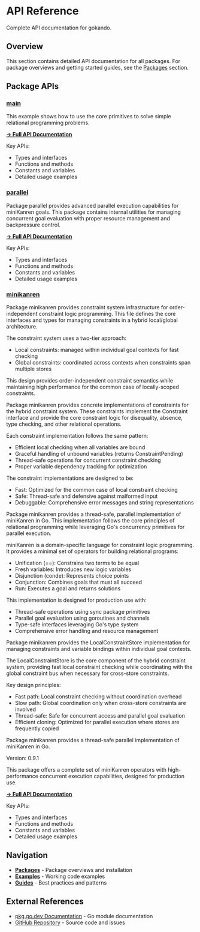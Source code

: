 # API Reference

Complete API documentation for gokando.

## Overview

This section contains detailed API documentation for all packages. For package overviews and getting started guides, see the [Packages](../packages/README.md) section.

## Package APIs

### [main](main.md)

This example shows how to use the core primitives to solve
simple relational programming problems.


**[→ Full API Documentation](main.md)**

Key APIs:

- Types and interfaces
- Functions and methods
- Constants and variables
- Detailed usage examples

### [parallel](parallel.md)

Package parallel provides advanced parallel execution capabilities
for miniKanren goals. This package contains internal utilities
for managing concurrent goal evaluation with proper resource
management and backpressure control.


**[→ Full API Documentation](parallel.md)**

Key APIs:

- Types and interfaces
- Functions and methods
- Constants and variables
- Detailed usage examples

### [minikanren](minikanren.md)

Package minikanren provides constraint system infrastructure for order-independent
constraint logic programming. This file defines the core interfaces and types
for managing constraints in a hybrid local/global architecture.

The constraint system uses a two-tier approach:
  - Local constraints: managed within individual goal contexts for fast checking
  - Global constraints: coordinated across contexts when constraints span multiple stores

This design provides order-independent constraint semantics while maintaining
high performance for the common case of locally-scoped constraints.

Package minikanren provides concrete implementations of constraints
for the hybrid constraint system. These constraints implement the
Constraint interface and provide the core constraint logic for
disequality, absence, type checking, and other relational operations.

Each constraint implementation follows the same pattern:
  - Efficient local checking when all variables are bound
  - Graceful handling of unbound variables (returns ConstraintPending)
  - Thread-safe operations for concurrent constraint checking
  - Proper variable dependency tracking for optimization

The constraint implementations are designed to be:
  - Fast: Optimized for the common case of local constraint checking
  - Safe: Thread-safe and defensive against malformed input
  - Debuggable: Comprehensive error messages and string representations

Package minikanren provides a thread-safe, parallel implementation of miniKanren
in Go. This implementation follows the core principles of relational programming
while leveraging Go's concurrency primitives for parallel execution.

miniKanren is a domain-specific language for constraint logic programming.
It provides a minimal set of operators for building relational programs:
  - Unification (==): Constrains two terms to be equal
  - Fresh variables: Introduces new logic variables
  - Disjunction (conde): Represents choice points
  - Conjunction: Combines goals that must all succeed
  - Run: Executes a goal and returns solutions

This implementation is designed for production use with:
  - Thread-safe operations using sync package primitives
  - Parallel goal evaluation using goroutines and channels
  - Type-safe interfaces leveraging Go's type system
  - Comprehensive error handling and resource management

Package minikanren provides the LocalConstraintStore implementation for
managing constraints and variable bindings within individual goal contexts.

The LocalConstraintStore is the core component of the hybrid constraint system,
providing fast local constraint checking while coordinating with the global
constraint bus when necessary for cross-store constraints.

Key design principles:
  - Fast path: Local constraint checking without coordination overhead
  - Slow path: Global coordination only when cross-store constraints are involved
  - Thread-safe: Safe for concurrent access and parallel goal evaluation
  - Efficient cloning: Optimized for parallel execution where stores are frequently copied

Package minikanren provides a thread-safe parallel implementation of miniKanren in Go.

Version: 0.9.1

This package offers a complete set of miniKanren operators with high-performance
concurrent execution capabilities, designed for production use.


**[→ Full API Documentation](minikanren.md)**

Key APIs:

- Types and interfaces
- Functions and methods
- Constants and variables
- Detailed usage examples

## Navigation

- **[Packages](../packages/README.md)** - Package overviews and installation
- **[Examples](../examples/README.md)** - Working code examples
- **[Guides](../guides/README.md)** - Best practices and patterns

## External References

- [pkg.go.dev Documentation](https://pkg.go.dev/github.com/gitrdm/gokando) - Go module documentation
- [GitHub Repository](https://github.com/gitrdm/gokando) - Source code and issues
